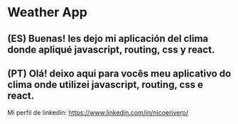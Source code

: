# Weather App


## (ES) Buenas! les dejo mi aplicación del clima donde apliqué javascript, routing, css y react.

## (PT) Olá! deixo aqui para vocês meu aplicativo do clima onde utilizei javascript, routing, css e react.

Mi perfil de linkedin: https://www.linkedin.com/in/nicoerivero/
